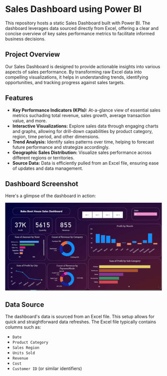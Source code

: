 # Sales Dashboard using Power BI

This repository hosts a static Sales Dashboard built with Power BI. The dashboard leverages data sourced directly from Excel, offering a clear and concise overview of key sales performance metrics to facilitate informed business decisions.

## Project Overview

Our Sales Dashboard is designed to provide actionable insights into various aspects of sales performance. By transforming raw Excel data into compelling visualizations, it helps in understanding trends, identifying opportunities, and tracking progress against sales targets.

## Features

* **Key Performance Indicators (KPIs):** At-a-glance view of essential sales metrics suchading total revenue, sales growth, average transaction value, and more.
* **Interactive Visualizations:** Explore sales data through engaging charts and graphs, allowing for drill-down capabilities by product category, region, time period, and other dimensions.
* **Trend Analysis:** Identify sales patterns over time, helping to forecast future performance and strategize accordingly.
* **Geographic Sales Distribution:** Visualize sales performance across different regions or territories.
* **Source Data:** Data is efficiently pulled from an Excel file, ensuring ease of updates and data management.

## Dashboard Screenshot

Here's a glimpse of the dashboard in action:

![Sales Dashboard Screenshot](https://github.com/decoder2201/Shop-Sales-Dashboard/blob/main/Screenshot%202025-06-01%20211319.png)

## Data Source

The dashboard's data is sourced from an Excel file. This setup allows for quick and straightforward data refreshes. The Excel file typically contains columns such as:
* `Date`
* `Product Category`
* `Sales Region`
* `Units Sold`
* `Revenue`
* `Cost`
* `Customer ID` (or similar identifiers)
